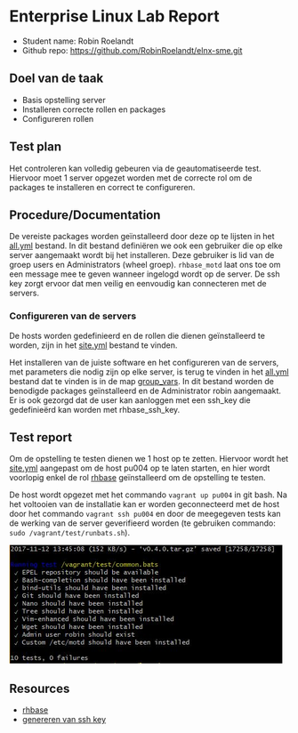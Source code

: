 # Enterprise Linux Lab Report

- Student name: Robin Roelandt
- Github repo: <https://github.com/RobinRoelandt/elnx-sme.git>

## Doel van de taak

- Basis opstelling server
- Installeren correcte rollen en packages
- Configureren rollen

## Test plan

Het controleren kan volledig gebeuren via de geautomatiseerde test. Hiervoor moet 1 server opgezet worden met de correcte rol om de packages te installeren en correct te configureren.

## Procedure/Documentation

De vereiste packages worden geïnstalleerd door deze op te lijsten in het [all.yml](ansible/group_vars/all.yml) bestand. In dit bestand definiëren we ook een gebruiker die op elke server aangemaakt wordt bij het installeren. Deze gebruiker is lid van de groep users en Administrators (wheel groep). ```rhbase_motd``` laat ons toe om een message mee te geven wanneer ingelogd wordt op de server. De ssh key zorgt ervoor dat men veilig en eenvoudig kan connecteren met de servers.

### Configureren van de servers

De hosts worden gedefinieerd en de rollen die dienen geïnstalleerd te worden, zijn in het [site.yml](https://github.com/RobinRoelandt/elnx-sme.git) bestand te vinden.

Het installeren van de juiste software en het configureren van de servers, met parameters die nodig zijn op elke server, is terug te vinden in het [all.yml](https://github.com/RobinRoelandt/elnx-sme/blob/master/ansible/group_vars/all.yml) bestand dat te vinden is in de map [group_vars](https://github.com/RobinRoelandt/elnx-sme/tree/master/ansible/group_vars).
In dit bestand worden de benodigde packages geïnstalleerd en de Administrator robin aangemaakt. Er is ook gezorgd dat de user kan aanloggen met een ssh_key die gedefinieërd kan worden met rhbase_ssh_key.

## Test report

Om de opstelling te testen dienen we 1 host op te zetten. Hiervoor wordt het [site.yml](https://github.com/RobinRoelandt/elnx-sme.git) aangepast om de host pu004 op te laten starten, en hier wordt voorlopig enkel de rol [rhbase](https://github.com/bertvv/ansible-role-rh-base) geïnstalleerd om de opstelling te testen.

De host wordt opgezet met het commando ``vagrant up pu004`` in git bash.
Na het voltooien van de installatie kan er worden geconnecteerd met de host door het commando ``vagrant ssh pu004`` en door de meegegeven tests kan de werking van de server geverifieerd worden (te gebruiken commando: ``sudo /vagrant/test/runbats.sh``).

![Succesvolle tests server configuratie](Screenshots/Server_configuration.JPG)

## Resources

- [rhbase](https://github.com/bertvv/ansible-role-rh-base)
- [genereren van ssh key](https://help.github.com/articles/connecting-to-github-with-ssh/)
